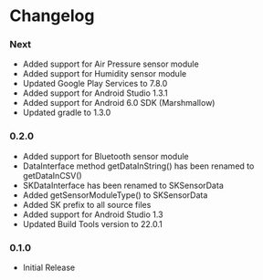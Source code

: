 # Changelog

### Next
  - Added support for Air Pressure sensor module
  - Added support for Humidity sensor module
  - Updated Google Play Services to 7.8.0
  - Added support for Android Studio 1.3.1
  - Added support for Android 6.0 SDK (Marshmallow)
  - Updated gradle to 1.3.0

### 0.2.0
  - Added support for Bluetooth sensor module
  - DataInterface method getDataInString() has been renamed to getDataInCSV()
  - SKDataInterface has been renamed to SKSensorData
  - Added getSensorModuleType() to SKSensorData
  - Added SK prefix to all source files
  - Added support for Android Studio 1.3
  - Updated Build Tools version to 22.0.1

### 0.1.0
  - Initial Release

